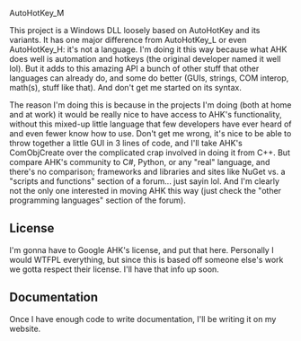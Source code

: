 AutoHotKey_M

This project is a Windows DLL loosely based on AutoHotKey and its variants.  It has one major difference from AutoHotKey_L or even AutoHotKey_H: it's not a language.  I'm doing it this way because what AHK does well is automation and hotkeys (the original developer named it well lol).  But it adds to this amazing API a bunch of other stuff that other languages can already do, and some do better (GUIs, strings, COM interop, math(s), stuff like that).  And don't get me started on its syntax.

The reason I'm doing this is because in the projects I'm doing (both at home and at work) it would be really nice to have access to AHK's functionality, without this mixed-up little language that few developers have ever heard of and even fewer know how to use. Don't get me wrong, it's nice to be able to throw together a little GUI in 3 lines of code, and I'll take AHK's ComObjCreate over the complicated crap involved in doing it from C++.  But compare AHK's community to C#, Python, or any "real" language, and there's no comparison; frameworks and libraries and sites like NuGet vs. a "scripts and functions" section of a forum... just sayin lol.  And I'm clearly not the only one interested in moving AHK this way (just check the "other programming languages" section of the forum).

## License

I'm gonna have to Google AHK's license, and put that here.  Personally I would WTFPL everything, but since this is based off someone else's work we gotta respect their license.  I'll have that info up soon.

## Documentation

Once I have enough code to write documentation, I'll be writing it on my website.
